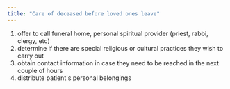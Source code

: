```yaml
---
title: "Care of deceased before loved ones leave"
---
```

1) offer to call funeral home, personal spiritual provider (priest, rabbi, clergy, etc)
2) determine if there are special religious or cultural practices they wish to carry out
3) obtain contact information in case they need to be reached in the next couple of hours
4) distribute patient's personal belongings

